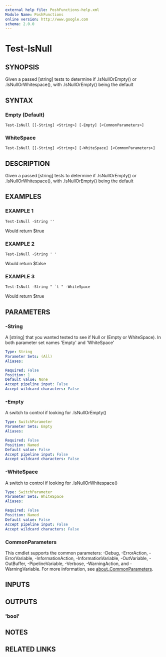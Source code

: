 ```yaml
---
external help file: PoshFunctions-help.xml
Module Name: PoshFunctions
online version: http://www.google.com
schema: 2.0.0
---
```


# Test-IsNull

## SYNOPSIS
Given a passed \[string\] tests to determine if .IsNullOrEmpty() or .IsNullOrWhitespace(), with .IsNullOrEmpty() being the default

## SYNTAX

### Empty (Default)
```
Test-IsNull [[-String] <String>] [-Empty] [<CommonParameters>]
```

### WhiteSpace
```
Test-IsNull [[-String] <String>] [-WhiteSpace] [<CommonParameters>]
```

## DESCRIPTION
Given a passed \[string\] tests to determine if .IsNullOrEmpty() or .IsNullOrWhitespace(), with .IsNullOrEmpty() being the default

## EXAMPLES

### EXAMPLE 1
```
Test-IsNull -String ''
```

Would return
$true

### EXAMPLE 2
```
Test-IsNull -String ' '
```

Would return
$false

### EXAMPLE 3
```
Test-IsNull -String " `t " -WhiteSpace
```

Would return
$true

## PARAMETERS

### -String
A \[string\] that you wanted tested to see if Null or (Empty or WhiteSpace).
In both parameter set names 'Empty' and 'WhiteSpace'

```yaml
Type: String
Parameter Sets: (All)
Aliases:

Required: False
Position: 1
Default value: None
Accept pipeline input: False
Accept wildcard characters: False
```

### -Empty
A switch to control if looking for .IsNullOrEmpty()

```yaml
Type: SwitchParameter
Parameter Sets: Empty
Aliases:

Required: False
Position: Named
Default value: False
Accept pipeline input: False
Accept wildcard characters: False
```

### -WhiteSpace
A switch to control if looking for .IsNullOrWhitespace()

```yaml
Type: SwitchParameter
Parameter Sets: WhiteSpace
Aliases:

Required: False
Position: Named
Default value: False
Accept pipeline input: False
Accept wildcard characters: False
```

### CommonParameters
This cmdlet supports the common parameters: -Debug, -ErrorAction, -ErrorVariable, -InformationAction, -InformationVariable, -OutVariable, -OutBuffer, -PipelineVariable, -Verbose, -WarningAction, and -WarningVariable. For more information, see [about_CommonParameters](http://go.microsoft.com/fwlink/?LinkID=113216).

## INPUTS

## OUTPUTS

### 'bool'
## NOTES

## RELATED LINKS
